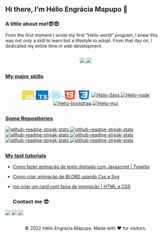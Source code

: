 ## Hi there, I'm Hélio Engrácia Mapupo 👋

### A little about me!😎😎
From the first moment I wrote my first “Hello world” program, I knew this was not only a skill to learn but a lifestyle to adopt. 
From that day on, I dedicated my entire time in web development. 



##

 <div align="center">
  <a href="https://github.com/helio023">
  <img height="180em" src="https://github-readme-stats.vercel.app/api?username=helio023&show_icons=true&theme=dracula&include_all_commits=true&count_private=true"/>
  <img height="180em" src="https://github-readme-stats.vercel.app/api/top-langs/?username=helio023&layout=compact&langs_count=7&theme=dracula"/>
</div>
  
  ##
  
  ### My major skills
<div style="display: block; text-align: center; "><br>
 
  <img align="center" alt="Helio-Js" height="30" width="40" src="https://raw.githubusercontent.com/devicons/devicon/master/icons/javascript/javascript-plain.svg">
  <img align="center" alt="Helio-Ts" height="30" width="40" src="https://raw.githubusercontent.com/devicons/devicon/master/icons/typescript/typescript-plain.svg">
  <img align="center" alt="Helio-React" height="30" width="40" src="https://raw.githubusercontent.com/devicons/devicon/master/icons/react/react-original.svg">
  <img align="center" alt="Helio-HTML" height="30" width="40" src="https://raw.githubusercontent.com/devicons/devicon/master/icons/html5/html5-original.svg">
  <img align="center" alt="Helio-CSS" height="30" width="40" src="https://raw.githubusercontent.com/devicons/devicon/master/icons/css3/css3-original.svg">
  <img align="center" alt="Helio-Sass" height="30" width="40" src="https://cdn.jsdelivr.net/gh/devicons/devicon/icons/sass/sass-original.svg" />
  <img align="center" alt="Helio-node" height="30" width="40" src="https://cdn.jsdelivr.net/gh/devicons/devicon/icons/nodejs/nodejs-original.svg" />
  <img align="center" alt="Helio-bootstrap" height="30" width="40" src="https://cdn.jsdelivr.net/gh/devicons/devicon/icons/bootstrap/bootstrap-original.svg" />
  <img align="center" alt="Helio-mui" height="30" width="40"  src="https://cdn.jsdelivr.net/gh/devicons/devicon/icons/materialui/materialui-original.svg" />
</div>
  
  ##
  
  ### Some Repositories
  <img width="282" src="https://denvercoder1-github-readme-stats.vercel.app/api/pin/?username=helio023&repo=react-node-bootcamp&theme=react&bg_color=273849&title_color=F85D7F&icon_color=F8D866&hide_border=true&show_icons=false" alt="github-readme-streak-stats">
  <img width="282" src="https://denvercoder1-github-readme-stats.vercel.app/api/pin/?username=helio023&repo=node-react-advanced-auth&theme=react&bg_color=273849&title_color=F85D7F&icon_color=F8D866&hide_border=true&show_icons=false" alt="github-readme-streak-stats">
  <img width="282" src="https://denvercoder1-github-readme-stats.vercel.app/api/pin/?username=helio023&repo=github-perfil-search&theme=react&bg_color=273849&title_color=F85D7F&icon_color=F8D866&hide_border=true&show_icons=false" alt="github-readme-streak-stats">
  <img width="282" src="https://denvercoder1-github-readme-stats.vercel.app/api/pin/?username=helio023&repo=landing-page&theme=react&bg_color=273849&title_color=F85D7F&icon_color=F8D866&hide_border=true&show_icons=false" alt="github-readme-streak-stats">
  <img width="282" src="https://denvercoder1-github-readme-stats.vercel.app/api/pin/?username=helio023&repo=audio-player&theme=react&bg_color=273849&title_color=F85D7F&icon_color=F8D866&hide_border=true&show_icons=false" alt="github-readme-streak-stats">
  <img width="282" src="https://denvercoder1-github-readme-stats.vercel.app/api/pin/?username=helio023&repo=arvore-de-natal&theme=react&bg_color=273849&title_color=F85D7F&icon_color=F8D866&hide_border=true&show_icons=false" alt="github-readme-streak-stats">
   
  ##
  
  ### My last tutorials

- [Como fazer animação de texto digitado com Javascript | Typeitjs](https://youtu.be/eyFX_AnGLZA)
- [Como criar animação de BLOBS usando Css e Svg](https://youtu.be/NDSlAj4PNDs)
- [mo criar um card com faixa de promoção | HTML e CSS](https://youtu.be/BGPU_t4R594)
  
  ##
  
  ### Contact me 😎
 
<div> 
  <a href="https://www.youtube.com/channel/UCT7ziRh_Mhc1cFsN_-rdn4w" target="_blank"><img src="https://img.shields.io/badge/YouTube-FF0000?style=for-the-badge&logo=youtube&logoColor=white" target="_blank"></a>
  <a href = "mailto:heliomapupo@gmail.com"><img src="https://img.shields.io/badge/-Gmail-%23333?style=for-the-badge&logo=gmail&logoColor=white" target="_blank"></a>
  <a href="https://linkedin.com/in/hélio-engrácia-mapupo-8875561b9" target="_blank"><img src="https://img.shields.io/badge/-LinkedIn-%230077B5?style=for-the-badge&logo=linkedin&logoColor=white" target="_blank"></a> 
  
  
  ##
 
  
  
 <p align="center"> © 2022 Hélio Engrácia Mapupo. Made with ❤️ for visitors. </p>

 
</div>

